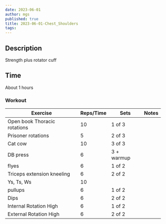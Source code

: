 ```yaml
---
date: 2023-06-01
author: mgs
published: true
title: 2023-06-01-Chest_Shoulders
tags: 
---
```


## Description
Strength plus rotator cuff
## Time
About 1 hours
### Workout
Exercise|Reps/Time|Sets|Notes
--|--|--|--|
Open book Thoracic rotations|  10| 1 of 3 |  |  
Prisoner rotations | 5 | 2 of 3 |  |  
 Cat cow | 10 | 3 of 3 |  |  
DB press  | 6 | 3 + warmup  |   |  
flyes |  6 |  1 of 2 |   |  
 Triceps extension kneeling | 6 |  2 of 2 |   |
 Ys, Ts, Ws  | 10  |  |   |
 pullups | 6 | 1 of 2|   |  
 Dips |  6 |  2 of 2 |   |
 Internal Rotation High |6 | 1 of 2 | |
  External Rotation High |6 | 2 of 2 | |

